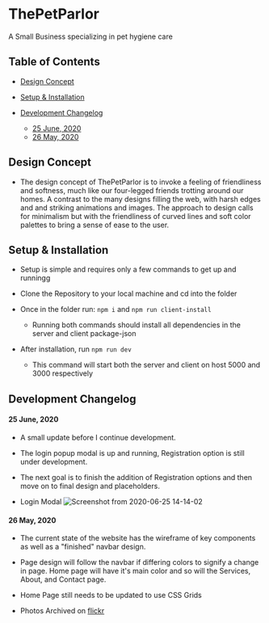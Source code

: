 # ThePetParlor
A Small Business specializing in pet hygiene care

## Table of Contents
* [Design Concept](https://github.com/AllainPurrnal/ThePetParlor#design-concept)

* [Setup & Installation](https://github.com/AllainPurrnal/ThePetParlor#setup--installation)

* [Development Changelog](https://github.com/AllainPurrnal/ThePetParlor#development-changelog)
  * [25 June, 2020](https://github.com/AllainPurrnal/ThePetParlor#25-june-2020)
  * [26 May, 2020](https://github.com/AllainPurrnal/ThePetParlor#26-may-2020)

## Design Concept
* The design concept of ThePetParlor is to invoke a feeling of friendliness and softness, much like our four-legged friends trotting around our homes. A contrast to the many designs filling the web, with harsh edges and and striking animations and images. The approach to design calls for minimalism but with the friendliness of curved lines and soft color palettes to bring a sense of ease to the user.

## Setup & Installation
* Setup is simple and requires only a few commands to get up and runningg

* Clone the Repository to your local machine and cd into the folder

* Once in the folder run: ``` npm i ``` and ``` npm run client-install ```
  * Running both commands should install all dependencies in the server and client package-json

* After installation, run ` npm run dev `
  * This command will start both the server and client on host 5000 and 3000 respectively

## Development Changelog
#### 25 June, 2020
* A small update before I continue development.

* The login popup modal is up and running, Registration option is still under development.

* The next goal is to finish the addition of Registration options and then move on to final design and placeholders.

* Login Modal
![Screenshot from 2020-06-25 14-14-02](https://user-images.githubusercontent.com/25943488/85798562-8486f780-b6f2-11ea-9b2a-ee9f24cc4d64.png)

#### 26 May, 2020
* The current state of the website has the wireframe of key components as well as a "finished" navbar design.

* Page design will follow the navbar if differing colors to signify a change in page. Home page will have it's main color and so will the Services, About, and Contact page.

* Home Page still needs to be updated to use CSS Grids

* Photos Archived on [flickr](https://www.flickr.com/photos/189053076@N02/albums/72157714859885368/with/50044490028/)
